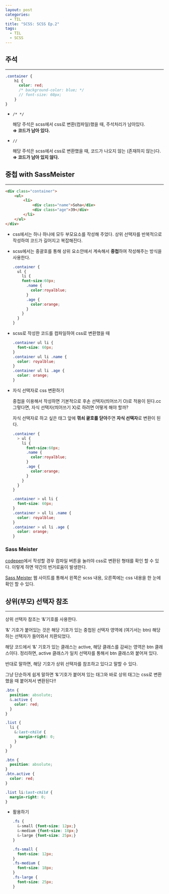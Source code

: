 ```yaml
---
layout: post
categories:
  - TIL
title: "SCSS: SCSS Ep.2"
tags:
  - TIL
  - SCSS
---
```

## __주석__
---

```scss
.container {
	h1 {
      color: red;
      /* background-color: blue; */
      // font-size: 60px;
	}
}
```

- `/* */`
  
  해당 주석은 scss에서 css로 변환(컴파일)했을 때, 주석처리가 남아있다.  
  **⇒ 코드가 남아 있다.**
    
- `//`
  
  해당 주석은 scss에서 css로 변환했을 때, 코드가 나오지 않는 (존재하지 않는)다.  
  **⇒ 코드가 남아 있지 않다.**

## __중첩 with SassMeister__
---

```html
<div class="container">
	<ul>
		<li>
			<div class="name">Soha</div>
			<div class="age">39</div>
		</li>
	</ul>
</div>
```

- css에서는 하나 하나에 모두 부모요소를 작성해 주었다. 상위 선택자를 반복적으로 작성하여 코드가 길어지고 복잡해진다.
- scss에서는 중괄호를 통해 상위 요소안에서 계속해서 **중첩**하여 작성해주는 방식을 사용한다.
    
  ```scss
  .container {
    ul {
      li {
      font-size:60px;
        .name {
          color:royalblue;
        }
        .age {
          color:orange;
        }
      }
    }
  }
  ```
    
- scss로 작성한 코드를 컴파일하여 css로 변환했을 때
    
  ```css
  .container ul li {
    font-size: 60px;
  }
  .container ul li .name {
    color: royalblue;
  }
  .container ul li .age {
    color: orange;
  }
  ```
    
- 자식 선택자로 css 변환하기
    
  중첩을 이용해서 작성하면 기본적으로 후손 선택자(띄어쓰기 O)로 적용이 된다.cc
  그렇다면, 자식 선택자(띄어쓰기 X)로 하려면 어떻게 해야 할까?
  
  자식 선택자로 하고 싶은 태그 앞에 **꺾쇠 괄호를 닫아**주면 **자식 선택자**로 변환이 된다.
  
  ```scss
  .container {
    > ul {
      li {
        font-size:60px;
        .name {
          color:royalblue;
        }
        .age {
          color:orange;
        }
      }
    }
  }
  ```
  
  ```css
  .container > ul li {
    font-size: 60px;
  }
  .container > ul li .name {
    color: royalblue;
  }
  .container > ul li .age {
    color: orange;
  }
  ```
    

### Sass Meister

[codepen](https://codepen.io/)에서 작성할 경우 컴파일 버튼을 눌러야 css로 변환된 형태를 확인 할 수 있다. 이렇게 하면 약간의 번거로움이 발생한다.

[Sass Meister](https://www.sassmeister.com/) 웹 사이트를 통해서 왼쪽은 scss 내용, 오른쪽에는 css 내용을 한 눈에 확인 할 수 있다.

## __상위(부모) 선택자 참조__
---

상위 선택자 참조는 ‘&’기호를 사용한다.

‘&’ 기호가 붙어있는 것은 해당 기호가 있는 중첩된 선택자 영역에 (여기서는 btn) 해당하는 선택자가 들어와서 치환되었다.

해당 코드에서 ‘&’ 기호가 있는 클래스는 active, 해당 클래스를 감싸는 영역은 btn 클래스이다. 정리하면, active 클래스가 일치 선택자를 통해서 btn 클래스와 붙어져 있다.

반대로 말하면, 해당 기호가 상위 선택자를 참조하고 있다고 말할 수 있다.

그냥 단순하게 쉽게 말하면 ‘&’기호가 붙어져 있는 태그와 바로 상위 태그는 css로 변환했을 때 붙어져서 변환된다!!

```scss
.btn {
  position: absolute;
  &.active {
    color: red;
  }
}

.list {
  li {
    &:last-child {
      margin-right: 0;
    }
  }
}
```

```css
.btn {
  position: absolute;
}
.btn.active {
  color: red;
}

.list li:last-child {
  margin-right: 0;
}
```

- 활용하기
    
  ```scss
  .fs {
    &-small {font-size: 12px;}
    &-medium {font-size: 18px;}
    &-large {font-size: 25px;}
  }
  ```
  
  ```css
  .fs-small {
    font-size: 12px;
  }
  .fs-medium {
    font-size: 18px;
  }
  .fs-large {
    font-size: 25px;
  }
  ```